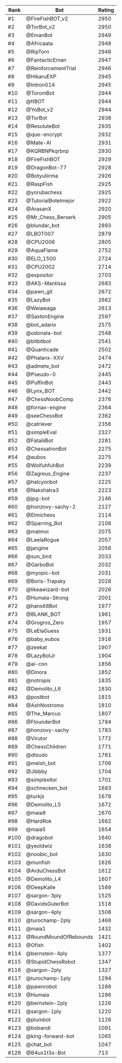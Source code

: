 Rank|Bot|Rating
---|---|---
#1|@FireFishBOT_v2|2950
#2|@TorBot_v2|2950
#3|@EmanBot|2949
#4|@Africaata|2948
#5|@RipTorn|2948
#6|@FantacticEman|2947
#7|@ReinforcementTrial|2946
#8|@HikaruEXP|2945
#9|@Intron014|2945
#10|@ToromBot|2944
#11|@ttBOT|2944
#12|@YoBot_v2|2944
#13|@TorBot|2938
#14|@ResoluteBot|2935
#15|@que-encrypt|2932
#16|@Mate-AI|2931
#17|@KQRBNPkqrbnp|2930
#18|@FireFishBOT|2929
#19|@DragonBot-77|2928
#20|@Botyuliirma|2926
#21|@RaspFish|2925
#22|@yorubachess|2925
#23|@TutorialBotelmejor|2922
#24|@ArasanX|2920
#25|@Mr_Chess_Berserk|2905
#26|@blundar_bot|2893
#27|@LBOT007|2879
#28|@CPU2006|2805
#29|@AquaFlame|2752
#30|@ELO_1500|2724
#31|@CPU2002|2714
#32|@expositor|2703
#33|@AKS-Mantissa|2683
#34|@pawn_git|2672
#35|@LazyBot|2662
#36|@Weiawaga|2613
#37|@SaxtonEngine|2597
#38|@bot_adario|2575
#39|@odonata-bot|2548
#40|@bitbitbot|2541
#41|@Quanticade|2502
#42|@Phalanx-XXV|2474
#43|@admete_bot|2472
#44|@Pseudo-0|2445
#45|@PuffinBot|2443
#46|@Lynx_BOT|2442
#47|@ChessNoobComp|2376
#48|@fornax-engine|2364
#49|@seeChessBot|2362
#50|@catriever|2356
#51|@simpleEval|2327
#52|@FataliiBot|2281
#53|@ChessatronBot|2275
#54|@eubos|2275
#55|@WolfuhfuhBot|2239
#56|@Zagreus_Engine|2237
#57|@halcyonbot|2225
#58|@Nakshatra3|2223
#59|@jpg-bot|2146
#60|@honzovy-sachy-2|2127
#61|@Elmichess|2114
#62|@Sparring_Bot|2108
#63|@matmoi|2075
#64|@LeelaRogue|2057
#65|@jangine|2056
#66|@sun_bird|2033
#67|@GarboBot|2032
#68|@myopic-bot|2031
#69|@Boris-Trapsky|2028
#70|@likeawizard-bot|2028
#71|@Humaia-Strong|2001
#72|@hans68Bot|1977
#73|@BLANK_BOT|1961
#74|@Grogros_Zero|1957
#75|@LeElaGuess|1931
#76|@baby_eubos|1916
#77|@zeekat|1907
#78|@LazyBotJr|1904
#79|@ai-con|1856
#80|@Dinora|1852
#81|@notropis|1835
#82|@Demolito_L6|1830
#83|@postbot|1815
#84|@AshNostromo|1810
#85|@The_Marcus|1807
#86|@FlounderBot|1784
#87|@honzovy-sachy|1783
#88|@Virutor|1772
#89|@ChessChildren|1771
#90|@dtsudo|1761
#91|@melsh_bot|1706
#92|@Jibbby|1704
#93|@simplexitor|1701
#94|@schnecken_bot|1683
#95|@turkjs|1678
#96|@Demolito_L5|1672
#97|@maia9|1670
#98|@HardRok|1662
#99|@maia5|1654
#100|@dragobot|1640
#101|@yeoldwiz|1638
#102|@noobic_bot|1630
#103|@munfish|1626
#104|@ArduChessBot|1612
#105|@Demolito_L4|1607
#106|@DeepKalle|1589
#107|@sargon-3ply|1525
#108|@DavidsGuterBot|1518
#109|@sargon-4ply|1508
#110|@turochamp-2ply|1468
#111|@maia1|1432
#112|@RoundMoundOfRebounds|1421
#113|@Ofish|1402
#114|@bernstein-4ply|1377
#115|@StupidChessRobot|1347
#116|@sargon-2ply|1327
#117|@turochamp-1ply|1294
#118|@pawnrobot|1288
#119|@Humaia|1286
#120|@bernstein-2ply|1226
#121|@sargon-1ply|1220
#122|@plumbot|1126
#123|@bobandi|1091
#124|@king-forward-bot|1065
#125|@chat_bot|1047
#126|@B4ux1t3s-Bot|713
